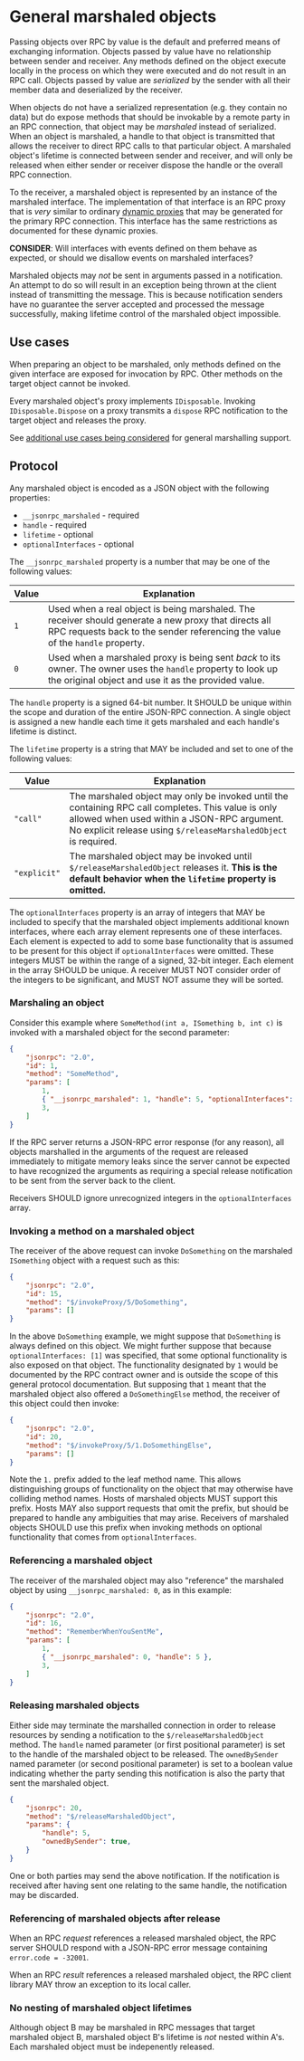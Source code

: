 # General marshaled objects

Passing objects over RPC by value is the default and preferred means of exchanging information.
Objects passed by value have no relationship between sender and receiver.
Any methods defined on the object execute locally in the process on which they were executed and do not result in an RPC call.
Objects passed by value are *serialized* by the sender with all their member data and deserialized by the receiver.

When objects do not have a serialized representation (e.g. they contain no data) but do expose methods that should be invokable by a remote party in an RPC connection, that object may be _marshaled_ instead of serialized.
When an object is marshaled, a handle to that object is transmitted that allows the receiver to direct RPC calls to that particular object.
A marshaled object's lifetime is connected between sender and receiver, and will only be released when either sender or receiver dispose the handle or the overall RPC connection.

To the receiver, a marshaled object is represented by an instance of the marshaled interface.
The implementation of that interface is an RPC proxy that is *very* similar to ordinary [dynamic proxies](dynamicproxy.md) that may be generated for the primary RPC connection.
This interface has the same restrictions as documented for these dynamic proxies.

**CONSIDER**: Will interfaces with events defined on them behave as expected, or should we disallow events on marshaled interfaces?

Marshaled objects may _not_ be sent in arguments passed in a notification.
An attempt to do so will result in an exception being thrown at the client instead of transmitting the message.
This is because notification senders have no guarantee the server accepted and processed the message successfully, making lifetime control of the marshaled object impossible.

## Use cases

When preparing an object to be marshaled, only methods defined on the given interface are exposed for invocation by RPC.
Other methods on the target object cannot be invoked.

Every marshaled object's proxy implements `IDisposable`.
Invoking `IDisposable.Dispose` on a proxy transmits a `dispose` RPC notification to the target object and releases the proxy.

See [additional use cases being considered](general_marshaled_objects_2.md) for general marshalling support.

## Protocol

Any marshaled object is encoded as a JSON object with the following properties:

- `__jsonrpc_marshaled` - required
- `handle` - required
- `lifetime` - optional
- `optionalInterfaces` - optional

The `__jsonrpc_marshaled` property is a number that may be one of the following values:

Value | Explanation
--|--
`1` | Used when a real object is being marshaled. The receiver should generate a new proxy that directs all RPC requests back to the sender referencing the value of the `handle` property.
`0` | Used when a marshaled proxy is being sent *back* to its owner. The owner uses the `handle` property to look up the original object and use it as the provided value.

The `handle` property is a signed 64-bit number.
It SHOULD be unique within the scope and duration of the entire JSON-RPC connection.
A single object is assigned a new handle each time it gets marshaled and each handle's lifetime is distinct.

The `lifetime` property is a string that MAY be included and set to one of the following values:

Value | Explanation
--|--
`"call"` | The marshaled object may only be invoked until the containing RPC call completes. This value is only allowed when used within a JSON-RPC argument. No explicit release using `$/releaseMarshaledObject` is required.
`"explicit"` | The marshaled object may be invoked until `$/releaseMarshaledObject` releases it. **This is the default behavior when the `lifetime` property is omitted.**

The `optionalInterfaces` property is an array of integers that MAY be included to specify that the marshaled object implements additional known interfaces, where each array element represents one of these interfaces.
Each element is expected to add to some base functionality that is assumed to be present for this object if `optionalInterfaces` were omitted.
These integers MUST be within the range of a signed, 32-bit integer.
Each element in the array SHOULD be unique.
A receiver MUST NOT consider order of the integers to be significant, and MUST NOT assume they will be sorted.

### Marshaling an object

Consider this example where `SomeMethod(int a, ISomething b, int c)` is invoked with a marshaled object for the second parameter:

```json
{
    "jsonrpc": "2.0",
    "id": 1,
    "method": "SomeMethod",
    "params": [
        1,
        { "__jsonrpc_marshaled": 1, "handle": 5, "optionalInterfaces": [1] },
        3,
    ]
}
```

If the RPC server returns a JSON-RPC error response (for any reason), all objects marshalled in the arguments of the request are released immediately to mitigate memory leaks since the server cannot be expected to have recognized the arguments as requiring a special release notification to be sent from the server back to the client.

Receivers SHOULD ignore unrecognized integers in the `optionalInterfaces` array.

### Invoking a method on a marshaled object

The receiver of the above request can invoke `DoSomething` on the marshaled `ISomething` object with a request such as this:

```json
{
    "jsonrpc": "2.0",
    "id": 15,
    "method": "$/invokeProxy/5/DoSomething",
    "params": []
}
```

In the above `DoSomething` example, we might suppose that `DoSomething` is always defined on this object.
We might further suppose that because `optionalInterfaces: [1]` was specified, that some optional functionality is also exposed on that object.
The functionality designated by `1` would be documented by the RPC contract owner and is outside the scope of this general protocol documentation.
But supposing that `1` meant that the marshaled object also offered a `DoSomethingElse` method, the receiver of this object could then invoke:

```json
{
    "jsonrpc": "2.0",
    "id": 20,
    "method": "$/invokeProxy/5/1.DoSomethingElse",
    "params": []
}
```

Note the `1.` prefix added to the leaf method name.
This allows distinguishing groups of functionality on the object that may otherwise have colliding method names.
Hosts of marshaled objects MUST support this prefix.
Hosts MAY also support requests that omit the prefix, but should be prepared to handle any ambiguities that may arise.
Receivers of marshaled objects SHOULD use this prefix when invoking methods on optional functionality that comes from `optionalInterfaces`.

### Referencing a marshaled object

The receiver of the marshaled object may also "reference" the marshaled object by using `__jsonrpc_marshaled: 0`,
as in this example:

```json
{
    "jsonrpc": "2.0",
    "id": 16,
    "method": "RememberWhenYouSentMe",
    "params": [
        1,
        { "__jsonrpc_marshaled": 0, "handle": 5 },
        3,
    ]
}
```

### Releasing marshaled objects

Either side may terminate the marshalled connection in order to release resources by sending a notification to the `$/releaseMarshaledObject` method.
The `handle` named parameter (or first positional parameter) is set to the handle of the marshaled object to be released.
The `ownedBySender` named parameter (or second positional parameter) is set to a boolean value indicating whether the party sending this notification is also the party that sent the marshaled object.

```json
{
    "jsonrpc": 20,
    "method": "$/releaseMarshaledObject",
    "params": {
        "handle": 5,
        "ownedBySender": true,
    }
}
```

One or both parties may send the above notification.
If the notification is received after having sent one relating to the same handle, the notification may be discarded.

### Referencing of marshaled objects after release

When an RPC _request_ references a released marshaled object, the RPC server SHOULD respond with a JSON-RPC error message containing `error.code = -32001`.

When an RPC _result_ references a released marshaled object, the RPC client library MAY throw an exception to its local caller.

### No nesting of marshaled object lifetimes

Although object B may be marshaled in RPC messages that target marshaled object B, marshaled object B's lifetime is _not_ nested within A's.
Each marshaled object must be indepenently released.
